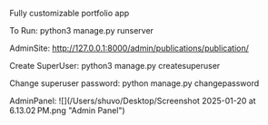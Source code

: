 Fully customizable portfolio app

To Run: 
python3 manage.py runserver

AdminSite: 
http://127.0.0.1:8000/admin/publications/publication/

Create SuperUser:
python3 manage.py createsuperuser

Change superuser password:
python manage.py changepassword <username>

AdminPanel:
![](/Users/shuvo/Desktop/Screenshot 2025-01-20 at 6.13.02 PM.png "Admin Panel")